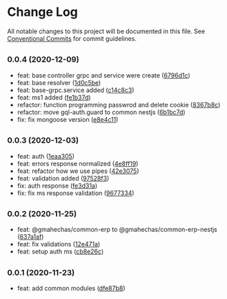 # Change Log

All notable changes to this project will be documented in this file.
See [Conventional Commits](https://conventionalcommits.org) for commit guidelines.

## <small>0.0.4 (2020-12-09)</small>

* feat: base controller grpc and service were create ([6796d1c](https://github.com/gmahechas/erp/commit/6796d1c))
* feat: base resolver ([1d0c5be](https://github.com/gmahechas/erp/commit/1d0c5be))
* feat: base-grpc.service added ([c14c8c3](https://github.com/gmahechas/erp/commit/c14c8c3))
* feat: ms1 added ([fe1b37d](https://github.com/gmahechas/erp/commit/fe1b37d))
* refactor: function programming passwrod and delete cookie ([8367b8c](https://github.com/gmahechas/erp/commit/8367b8c))
* refactor: move gql-auth.guard to common nestjs ([6b1bc7d](https://github.com/gmahechas/erp/commit/6b1bc7d))
* fix: fix mongoose version ([e8e4c11](https://github.com/gmahechas/erp/commit/e8e4c11))





## <small>0.0.3 (2020-12-03)</small>

* feat: auth ([1eaa305](https://github.com/gmahechas/erp/commit/1eaa305))
* feat: errors response normalized ([4e8ff19](https://github.com/gmahechas/erp/commit/4e8ff19))
* feat: refactor how we use pipes ([42e3075](https://github.com/gmahechas/erp/commit/42e3075))
* feat: validation added ([97528f3](https://github.com/gmahechas/erp/commit/97528f3))
* fix: auth response ([fe3d31a](https://github.com/gmahechas/erp/commit/fe3d31a))
* fix: fix ms response validation ([9677334](https://github.com/gmahechas/erp/commit/9677334))





## <small>0.0.2 (2020-11-25)</small>

* feat: @gmahechas/common-erp to @gmahechas/common-erp-nestjs ([637a1af](https://github.com/gmahechas/erp/commit/637a1af))
* feat: fix validations ([12e471a](https://github.com/gmahechas/erp/commit/12e471a))
* feat: setup auth ms ([cb8e26c](https://github.com/gmahechas/erp/commit/cb8e26c))





## <small>0.0.1 (2020-11-23)</small>

* feat: add common modules ([dfe87b8](https://github.com/gmahechas/erp/commit/dfe87b8))
